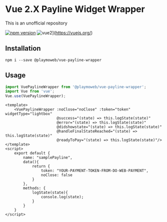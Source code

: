 # Vue 2.X Payline Widget Wrapper

This is an unofficial repository

[![npm version](https://badge.fury.io/js/vue-payline-wrapper.svg)](https://www.npmjs.com/package/@playmoweb/vue-payline-wrapper)
![vue2](https://img.shields.io/badge/vue-2.2+-brightgreen.svg)](https://vuejs.org/)

## Installation

```shell
npm i --save @playmoweb/vue-payline-wrapper
```

## Usage

```js
import VuePaylineWrapper from '@playmoweb/vue-payline-wrapper';
import Vue from 'vue';
Vue.use(VuePaylineWrapper);
```

```vue
<template>
    <VuePaylineWrapper :noClose="noClose" :token="token" widgetType="lightbox"
                       @success="(state) => this.logState(state)"
                       @error="(state) => this.logState(state)"
                       @didshowstate="(state) => this.logState(state)"
                       @handleFinalStateReached="(state) => this.logState(state)"
                       @readyToPay="(state) => this.logState(state)"/>
</template>
<script>
    export default {
        name: "samplePayline",
        data(){
            return {
                token: "YOUR-PAYMENT-TOKEN-FROM-DO-WEB-PAYMENT",
                noClose: false
            }
        },
        methods: {
            logState(state){
                console.log(state);
            }
        }
    }
</script>
```